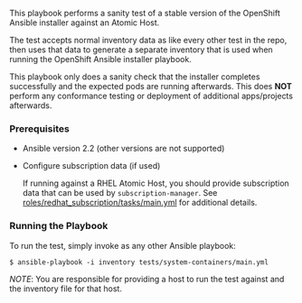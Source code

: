 This playbook performs a sanity test of a stable version of the OpenShift Ansible installer
against an Atomic Host.

The test accepts normal inventory data as like every other test in the repo, then uses that
data to generate a separate inventory that is used when running the OpenShift Ansible
installer playbook.

This playbook only does a sanity check that the installer completes successfully and
the expected pods are running afterwards.  This does **NOT** perform any conformance
testing or deployment of additional apps/projects afterwards.

### Prerequisites
  - Ansible version 2.2 (other versions are not supported)

  - Configure subscription data (if used)

    If running against a RHEL Atomic Host, you should provide subscription
    data that can be used by `subscription-manager`.  See
    [roles/redhat_subscription/tasks/main.yml](roles/redhat_subscription/tasks/main.yml)
    for additional details.


### Running the Playbook

To run the test, simply invoke as any other Ansible playbook:

```
$ ansible-playbook -i inventory tests/system-containers/main.yml
```

*NOTE*: You are responsible for providing a host to run the test against and the
inventory file for that host.
